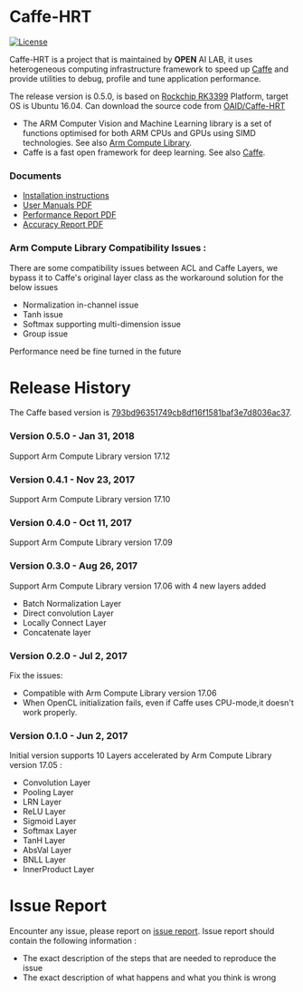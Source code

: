 
# Caffe-HRT
[![License](https://img.shields.io/badge/license-BSD-blue.svg)](LICENSE)

Caffe-HRT is a project that is maintained by **OPEN** AI LAB, it uses heterogeneous computing infrastructure framework to speed up [Caffe](http://caffe.berkeleyvision.org/) and provide utilities to debug, profile and tune application performance. 

The release version is 0.5.0, is based on [Rockchip RK3399](http://www.rock-chips.com/plus/3399.html) Platform, target OS is Ubuntu 16.04. Can download the source code from [OAID/Caffe-HRT](https://github.com/OAID/Caffe-HRT)

* The ARM Computer Vision and Machine Learning library is a set of functions optimised for both ARM CPUs and GPUs using SIMD technologies. See also [Arm Compute Library](https://github.com/ARM-software/ComputeLibrary).
* Caffe is a fast open framework for deep learning. See also [Caffe](https://github.com/BVLC/caffe).

### Documents
* [Installation instructions](acl_openailab/installation.md)
* [User Manuals PDF](acl_openailab/user_manual.pdf)
* [Performance Report PDF](acl_openailab/performance_report.pdf)
* [Accuracy Report PDF](acl_openailab/accuracy_report.pdf)

### Arm Compute Library Compatibility Issues :
There are some compatibility issues between ACL and Caffe Layers, we bypass it to Caffe's original layer class as the workaround solution for the below issues

* Normalization in-channel issue
* Tanh issue
* Softmax supporting multi-dimension issue
* Group issue

Performance need be fine turned in the future

# Release History
The Caffe based version is [793bd96351749cb8df16f1581baf3e7d8036ac37](https://github.com/BVLC/caffe/tree/793bd96351749cb8df16f1581baf3e7d8036ac37).

### Version 0.5.0 - Jan 31, 2018
Support Arm Compute Library version 17.12

### Version 0.4.1 - Nov 23, 2017
Support Arm Compute Library version 17.10

### Version 0.4.0 - Oct 11, 2017
Support Arm Compute Library version 17.09

### Version 0.3.0 - Aug 26, 2017
Support Arm Compute Library version 17.06 with 4 new layers added

* Batch Normalization Layer
* Direct convolution Layer
* Locally Connect Layer
* Concatenate layer


### Version 0.2.0 - Jul 2, 2017

Fix the issues:

* Compatible with Arm Compute Library version 17.06
* When OpenCL initialization fails, even if Caffe uses CPU-mode,it doesn't work properly.

### Version 0.1.0 - Jun 2, 2017 
   
  Initial version supports 10 Layers accelerated by Arm Compute Library version 17.05 : 

* Convolution Layer
* Pooling Layer
* LRN Layer
* ReLU Layer
* Sigmoid Layer
* Softmax Layer
* TanH Layer
* AbsVal Layer
* BNLL Layer
* InnerProduct Layer

# Issue Report
Encounter any issue, please report on [issue report](https://github.com/OAID/Caffe-HRT/issues). Issue report should contain the following information :

*  The exact description of the steps that are needed to reproduce the issue 
* The exact description of what happens and what you think is wrong 
